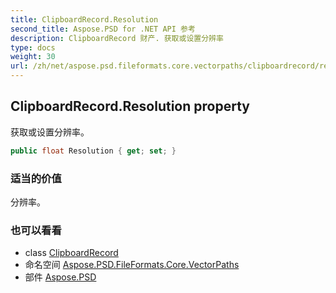 ```yaml
---
title: ClipboardRecord.Resolution
second_title: Aspose.PSD for .NET API 参考
description: ClipboardRecord 财产. 获取或设置分辨率
type: docs
weight: 30
url: /zh/net/aspose.psd.fileformats.core.vectorpaths/clipboardrecord/resolution/
---
```

## ClipboardRecord.Resolution property

获取或设置分辨率。

```csharp
public float Resolution { get; set; }
```

### 适当的价值

分辨率。

### 也可以看看

* class [ClipboardRecord](../)
* 命名空间 [Aspose.PSD.FileFormats.Core.VectorPaths](../../clipboardrecord/)
* 部件 [Aspose.PSD](../../../)


